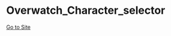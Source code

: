 # Overwatch_Character_selector

[Go to Site](https://overwatch-charcter-selec.netlify.app/ "go to site")
